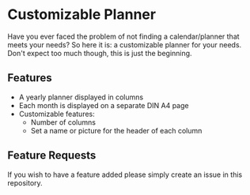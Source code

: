 # Customizable Planner

Have you ever faced the problem of not finding a calendar/planner that meets your needs? So here it is: a customizable planner for your needs. Don't expect too much though, this is just the beginning.

## Features

- A yearly planner displayed in columns
- Each month is displayed on a separate DIN A4 page
- Customizable features:
  - Number of columns
  - Set a name or picture for the header of each column

## Feature Requests

If you wish to have a feature added please simply create an issue in this repository.
